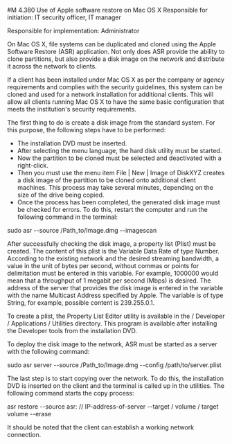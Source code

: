 #M 4.380 Use of Apple software restore on Mac OS X
Responsible for initiation: IT security officer, IT manager

Responsible for implementation: Administrator

On Mac OS X, file systems can be duplicated and cloned using the Apple Software Restore (ASR) application. Not only does ASR provide the ability to clone partitions, but also provide a disk image on the network and distribute it across the network to clients.

If a client has been installed under Mac OS X as per the company or agency requirements and complies with the security guidelines, this system can be cloned and used for a network installation for additional clients. This will allow all clients running Mac OS X to have the same basic configuration that meets the institution's security requirements.

The first thing to do is create a disk image from the standard system. For this purpose, the following steps have to be performed:

* The installation DVD must be inserted.
* After selecting the menu language, the hard disk utility must be started.
* Now the partition to be cloned must be selected and deactivated with a right-click.
* Then you must use the menu item File | New | Image of DiskXYZ creates a disk image of the partition to be cloned onto additional client machines. This process may take several minutes, depending on the size of the drive being copied.
* Once the process has been completed, the generated disk image must be checked for errors. To do this, restart the computer and run the following command in the terminal:


sudo asr --source /Path_to/Image.dmg --imagescan

After successfully checking the disk image, a property list (Plist) must be created. The content of this plist is the Variable Data Rate of type Number. According to the existing network and the desired streaming bandwidth, a value in the unit of bytes per second, without commas or points for delimitation must be entered in this variable. For example, 1000000 would mean that a throughput of 1 megabit per second (Mbps) is desired. The address of the server that provides the disk image is entered in the variable with the name Multicast Address specified by Apple. The variable is of type String, for example, possible content is 239.255.0.1.

To create a plist, the Property List Editor utility is available in the / Developer / Applications / Utilities directory. This program is available after installing the Developer tools from the installation DVD.

To deploy the disk image to the network, ASR must be started as a server with the following command:

sudo asr server --source /Path_to/Image.dmg --config /path/to/server.plist

The last step is to start copying over the network. To do this, the installation DVD is inserted on the client and the terminal is called up in the utilities. The following command starts the copy process:

asr restore --source asr: // IP-address-of-server --target / volume / target volume --erase

It should be noted that the client can establish a working network connection.



